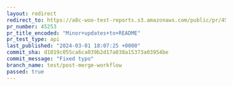 ```yaml
---
layout: redirect
redirect_to: https://a8c-woo-test-reports.s3.amazonaws.com/public/pr/45253/api/index.html
pr_number: 45253
pr_title_encoded: "Minor+updates+to+README"
pr_test_type: api
last_published: "2024-03-01 18:07:25 +0000"
commit_sha: d1019c055ca6ca039b2d17a038a15373a03954be
commit_message: "Fixed typo"
branch_name: test/post-merge-workflow
passed: true
---
```

